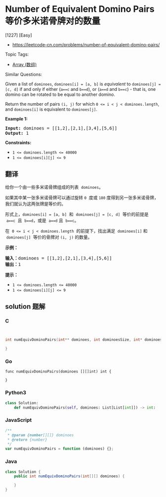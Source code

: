 # Number of Equivalent Domino Pairs 等价多米诺骨牌对的数量

[1227] [Easy]

- https://leetcode-cn.com/problems/number-of-equivalent-domino-pairs/

Topic Tags:

- [Array (数组)](https://leetcode-cn.com/tag/array/)

Similar Questions:

Given a list of `dominoes`, `dominoes[i] = [a, b]` is _equivalent_ to `dominoes[j] = [c, d]` if and only if either (`a==c` and `b==d`), or (`a==d` and `b==c`) - that is, one domino can be rotated to be equal to another domino.

Return the number of pairs `(i, j)` for which `0 <= i < j < dominoes.length`, and `dominoes[i]` is equivalent to `dominoes[j]`.

**Example 1:**

<pre><strong>Input:</strong> dominoes = [[1,2],[2,1],[3,4],[5,6]]
<strong>Output:</strong> 1
</pre>

**Constraints:**

- `1 <= dominoes.length <= 40000`
- `1 <= dominoes[i][j] <= 9`

## 翻译

给你一个由一些多米诺骨牌组成的列表  `dominoes`。

如果其中某一张多米诺骨牌可以通过旋转 `0`  度或 `180` 度得到另一张多米诺骨牌，我们就认为这两张牌是等价的。

形式上，`dominoes[i] = [a, b]`  和  `dominoes[j] = [c, d]`  等价的前提是  `a==c`  且  `b==d`，或是  `a==d` 且  `b==c`。

在  `0 <= i < j < dominoes.length`  的前提下，找出满足  `dominoes[i]` 和  `dominoes[j]`  等价的骨牌对 `(i, j)` 的数量。

**示例：**

<pre><strong>输入：</strong>dominoes = [[1,2],[2,1],[3,4],[5,6]]
<strong>输出：</strong>1
</pre>

**提示：**

- `1 <= dominoes.length <= 40000`
- `1 <= dominoes[i][j] <= 9`

## solution 题解

### C

```c


int numEquivDominoPairs(int** dominoes, int dominoesSize, int* dominoesColSize){

}


```

### Go

```golang
func numEquivDominoPairs(dominoes [][]int) int {

}
```

### Python3

```python
class Solution:
    def numEquivDominoPairs(self, dominoes: List[List[int]]) -> int:

```

### JavaScript

```javascript
/**
 * @param {number[][]} dominoes
 * @return {number}
 */
var numEquivDominoPairs = function (dominoes) {};
```

### Java

```java
class Solution {
    public int numEquivDominoPairs(int[][] dominoes) {

    }
}
```
